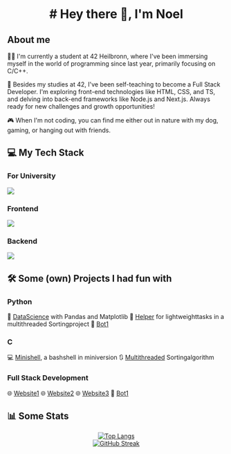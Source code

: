 <h1 align="center">
	# Hey there 👋, I'm Noel
</h1>
<h2>About me</h2>
👨‍💻 I'm currently a student at 42 Heilbronn, where I've been immersing myself in the world of programming since last year, primarily focusing on C/C++.

🚀 Besides my studies at 42, I've been self-teaching to become a Full Stack Developer. I'm exploring front-end technologies like HTML, CSS, and TS, and delving into back-end frameworks like Node.js and Next.js. Always ready for new challenges and growth opportunities!

🎮 When I'm not coding, you can find me either out in nature with my dog, gaming, or hanging out with friends.

<h2>💻 My Tech Stack</h2>
<h3>For University</h3>
<p>
  <a href="https://skillicons.dev">
    <img src="https://skillicons.dev/icons?i=c,cpp,py,docker,bash,git" />
  </a>
</p>
<h3>Frontend</h3>
<p>
  <a href="https://skillicons.dev">
    <img src="https://skillicons.dev/icons?i=html,css,ts,react" />
  </a>
</p>
<h3>Backend</h3>
<p>
  <a href="https://skillicons.dev">
    <img src="https://skillicons.dev/icons?i=postman,nodejs,npm,nextjs,bootstrap" />
  </a>
</p>

<h2>🛠️ Some (own) Projects I had fun with</h2>
<h3>Python</h3>

🔬 [DataScience](https://github.com/NoelSabia/Portfolio_PythonDatascience) with Pandas and Matplotlib
🤝 [Helper](https://github.com/NoelSabia/Portfolio-C-Algo) for lightweighttasks in a multithreaded Sortingproject
🤖 [Bot1](https://unsplash.com/s/photos/funny-cat)

<h3>C</h3>

💻 [Minishell](https://unsplash.com/s/photos/funny-cat), a bashshell in miniversion
🔃 [Multithreaded](https://unsplash.com/s/photos/funny-cat) Sortingalgorithm

<h3>Full Stack Development</h3>

🌐 [Website1](https://unsplash.com/s/photos/funny-cat)
🌐 [Website2](https://unsplash.com/s/photos/funny-cat)
🌐 [Website3](https://unsplash.com/s/photos/funny-cat)
🤖 [Bot1](https://unsplash.com/s/photos/funny-cat)

<h2>📊 Some Stats</h2>
<div align="center">
	<a href="https://github.com/anuraghazra/github-readme-stats">
		<img src="https://github-readme-stats.vercel.app/api/top-langs/?username=NoelSabia&theme=dark" alt="Top Langs"/>
	</a>
</div>
<div align="center">
	<a href="https://git.io/streak-stats">
		<img src="https://github-readme-streak-stats.herokuapp.com?user=NoelSabia&theme=dark&border_radius=" alt="GitHub Streak"/>
	</a>
</div>

